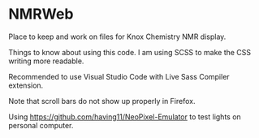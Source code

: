 # NMRWeb
Place to keep and work on files for Knox Chemistry NMR display.

Things to know about using this code. I am using SCSS to make the CSS writing more readable.

Recommended to use Visual Studio Code with Live Sass Compiler extension.

Note that scroll bars do not show up properly in Firefox.

Using https://github.com/having11/NeoPixel-Emulator to test lights on personal computer.
